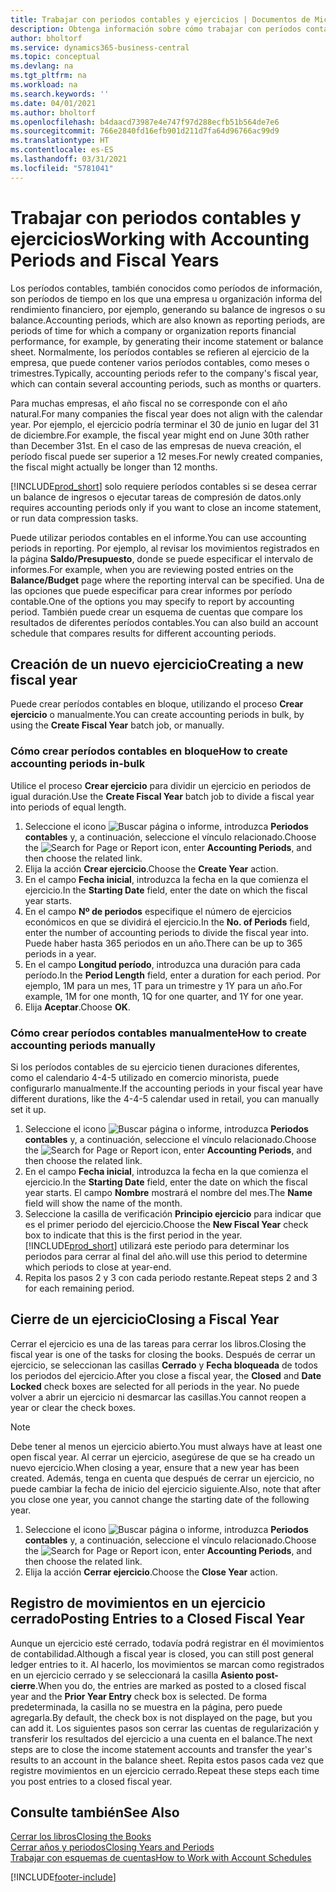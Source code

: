 ```yaml
---
title: Trabajar con periodos contables y ejercicios | Documentos de Microsoft
description: Obtenga información sobre cómo trabajar con períodos contables para definir cuándo empresa elabora los informes de rendimiento financiero.
author: bholtorf
ms.service: dynamics365-business-central
ms.topic: conceptual
ms.devlang: na
ms.tgt_pltfrm: na
ms.workload: na
ms.search.keywords: ''
ms.date: 04/01/2021
ms.author: bholtorf
ms.openlocfilehash: b4daacd73987e4e747f97d288ecfb51b564de7e6
ms.sourcegitcommit: 766e2840fd16efb901d211d7fa64d96766ac99d9
ms.translationtype: HT
ms.contentlocale: es-ES
ms.lasthandoff: 03/31/2021
ms.locfileid: "5781041"
---
```

# <a name="working-with-accounting-periods-and-fiscal-years"></a><span data-ttu-id="23c6f-103">Trabajar con periodos contables y ejercicios</span><span class="sxs-lookup"><span data-stu-id="23c6f-103">Working with Accounting Periods and Fiscal Years</span></span>

<span data-ttu-id="23c6f-104">Los períodos contables, también conocidos como períodos de información, son períodos de tiempo en los que una empresa u organización informa del rendimiento financiero, por ejemplo, generando su balance de ingresos o su balance.</span><span class="sxs-lookup"><span data-stu-id="23c6f-104">Accounting periods, which are also known as reporting periods, are periods of time for which a company or organization reports financial performance, for example, by generating their income statement or balance sheet.</span></span> <span data-ttu-id="23c6f-105">Normalmente, los períodos contables se refieren al ejercicio de la empresa, que puede contener varios períodos contables, como meses o trimestres.</span><span class="sxs-lookup"><span data-stu-id="23c6f-105">Typically, accounting periods refer to the company's fiscal year, which can contain several accounting periods, such as months or quarters.</span></span>

<span data-ttu-id="23c6f-106">Para muchas empresas, el año fiscal no se corresponde con el año natural.</span><span class="sxs-lookup"><span data-stu-id="23c6f-106">For many companies the fiscal year does not align with the calendar year.</span></span> <span data-ttu-id="23c6f-107">Por ejemplo, el ejercicio podría terminar el 30 de junio en lugar del 31 de diciembre.</span><span class="sxs-lookup"><span data-stu-id="23c6f-107">For example, the fiscal year might end on June 30th rather than December 31st.</span></span> <span data-ttu-id="23c6f-108">En el caso de las empresas de nueva creación, el período fiscal puede ser superior a 12 meses.</span><span class="sxs-lookup"><span data-stu-id="23c6f-108">For newly created companies, the fiscal might actually be longer than 12 months.</span></span>  

[!INCLUDE[prod_short](includes/prod_short.md)] <span data-ttu-id="23c6f-109">solo requiere períodos contables si se desea cerrar un balance de ingresos o ejecutar tareas de compresión de datos.</span><span class="sxs-lookup"><span data-stu-id="23c6f-109">only requires accounting periods only if you want to close an income statement, or run data compression tasks.</span></span> 

<span data-ttu-id="23c6f-110">Puede utilizar periodos contables en el informe.</span><span class="sxs-lookup"><span data-stu-id="23c6f-110">You can use accounting periods in reporting.</span></span> <span data-ttu-id="23c6f-111">Por ejemplo, al revisar los movimientos registrados en la página **Saldo/Presupuesto**, donde se puede especificar el intervalo de informes.</span><span class="sxs-lookup"><span data-stu-id="23c6f-111">For example, when you are reviewing posted entries on the **Balance/Budget** page where the reporting interval can be specified.</span></span> <span data-ttu-id="23c6f-112">Una de las opciones que puede especificar para crear informes por período contable.</span><span class="sxs-lookup"><span data-stu-id="23c6f-112">One of the options you may specify to report by accounting period.</span></span> <span data-ttu-id="23c6f-113">También puede crear un esquema de cuentas que compare los resultados de diferentes períodos contables.</span><span class="sxs-lookup"><span data-stu-id="23c6f-113">You can also build an account schedule that compares results for different accounting periods.</span></span>

## <a name="creating-a-new-fiscal-year"></a><span data-ttu-id="23c6f-114">Creación de un nuevo ejercicio</span><span class="sxs-lookup"><span data-stu-id="23c6f-114">Creating a new fiscal year</span></span>

<span data-ttu-id="23c6f-115">Puede crear períodos contables en bloque, utilizando el proceso **Crear ejercicio** o manualmente.</span><span class="sxs-lookup"><span data-stu-id="23c6f-115">You can create accounting periods in bulk, by using the **Create Fiscal Year** batch job, or manually.</span></span>

### <a name="how-to-create-accounting-periods-in-bulk"></a><span data-ttu-id="23c6f-116">Cómo crear períodos contables en bloque</span><span class="sxs-lookup"><span data-stu-id="23c6f-116">How to create accounting periods in-bulk</span></span>

<span data-ttu-id="23c6f-117">Utilice el proceso **Crear ejercicio** para dividir un ejercicio en periodos de igual duración.</span><span class="sxs-lookup"><span data-stu-id="23c6f-117">Use the **Create Fiscal Year** batch job to divide a fiscal year into periods of equal length.</span></span>  

1. <span data-ttu-id="23c6f-118">Seleccione el icono ![Buscar página o informe](media/ui-search/search_small.png "Icono Buscar página o informe"), introduzca **Periodos contables** y, a continuación, seleccione el vínculo relacionado.</span><span class="sxs-lookup"><span data-stu-id="23c6f-118">Choose the ![Search for Page or Report](media/ui-search/search_small.png "Search for Page or Report icon") icon, enter **Accounting Periods**, and then choose the related link.</span></span>  
2. <span data-ttu-id="23c6f-119">Elija la acción **Crear ejercicio**.</span><span class="sxs-lookup"><span data-stu-id="23c6f-119">Choose the **Create Year** action.</span></span>  <!--What about the Scheduling option? Should we mention that? There's also the Report Output Type field...-->
3. <span data-ttu-id="23c6f-120">En el campo **Fecha inicial**, introduzca la fecha en la que comienza el ejercicio.</span><span class="sxs-lookup"><span data-stu-id="23c6f-120">In the **Starting Date** field, enter the date on which the fiscal year starts.</span></span>  
4. <span data-ttu-id="23c6f-121">En el campo **Nº de periodos** especifique el número de ejercicios económicos en que se dividirá el ejercicio.</span><span class="sxs-lookup"><span data-stu-id="23c6f-121">In the **No. of Periods** field, enter the number of accounting periods to divide the fiscal year into.</span></span> <span data-ttu-id="23c6f-122">Puede haber hasta 365 periodos en un año.</span><span class="sxs-lookup"><span data-stu-id="23c6f-122">There can be up to 365 periods in a year.</span></span>  
5. <span data-ttu-id="23c6f-123">En el campo **Longitud período**, introduzca una duración para cada período.</span><span class="sxs-lookup"><span data-stu-id="23c6f-123">In the **Period Length** field, enter a duration for each period.</span></span> <span data-ttu-id="23c6f-124">Por ejemplo, 1M para un mes, 1T para un trimestre y 1Y para un año.</span><span class="sxs-lookup"><span data-stu-id="23c6f-124">For example, 1M for one month, 1Q for one quarter, and 1Y for one year.</span></span>  
6. <span data-ttu-id="23c6f-125">Elija **Aceptar**.</span><span class="sxs-lookup"><span data-stu-id="23c6f-125">Choose **OK**.</span></span>  

### <a name="how-to-create-accounting-periods-manually"></a><span data-ttu-id="23c6f-126">Cómo crear períodos contables manualmente</span><span class="sxs-lookup"><span data-stu-id="23c6f-126">How to create accounting periods manually</span></span>

<span data-ttu-id="23c6f-127">Si los períodos contables de su ejercicio tienen duraciones diferentes, como el calendario 4-4-5 utilizado en comercio minorista, puede configurarlo manualmente.</span><span class="sxs-lookup"><span data-stu-id="23c6f-127">If the accounting periods in your fiscal year have different durations, like the 4-4-5 calendar used in retail, you can manually set it up.</span></span>  
  
1. <span data-ttu-id="23c6f-128">Seleccione el icono ![Buscar página o informe](media/ui-search/search_small.png "Icono Buscar página o informe"), introduzca **Periodos contables** y, a continuación, seleccione el vínculo relacionado.</span><span class="sxs-lookup"><span data-stu-id="23c6f-128">Choose the ![Search for Page or Report](media/ui-search/search_small.png "Search for Page or Report icon") icon, enter **Accounting Periods**, and then choose the related link.</span></span>  
2. <span data-ttu-id="23c6f-129">En el campo **Fecha inicial**, introduzca la fecha en la que comienza el ejercicio.</span><span class="sxs-lookup"><span data-stu-id="23c6f-129">In the **Starting Date** field, enter the date on which the fiscal year starts.</span></span> <span data-ttu-id="23c6f-130">El campo **Nombre** mostrará el nombre del mes.</span><span class="sxs-lookup"><span data-stu-id="23c6f-130">The **Name** field will show the name of the month.</span></span>  
3. <span data-ttu-id="23c6f-131">Seleccione la casilla de verificación **Principio ejercicio** para indicar que es el primer periodo del ejercicio.</span><span class="sxs-lookup"><span data-stu-id="23c6f-131">Choose the **New Fiscal Year** check box to indicate that this is the first period in the year.</span></span> [!INCLUDE[prod_short](includes/prod_short.md)] <span data-ttu-id="23c6f-132">utilizará este periodo para determinar los periodos para cerrar al final del año.</span><span class="sxs-lookup"><span data-stu-id="23c6f-132">will use this period to determine which periods to close at year-end.</span></span>
4. <span data-ttu-id="23c6f-133">Repita los pasos 2 y 3 con cada periodo restante.</span><span class="sxs-lookup"><span data-stu-id="23c6f-133">Repeat steps 2 and 3 for each remaining period.</span></span>  

## <a name="closing-a-fiscal-year"></a><span data-ttu-id="23c6f-134">Cierre de un ejercicio</span><span class="sxs-lookup"><span data-stu-id="23c6f-134">Closing a Fiscal Year</span></span>

<span data-ttu-id="23c6f-135">Cerrar el ejercicio es una de las tareas para cerrar los libros.</span><span class="sxs-lookup"><span data-stu-id="23c6f-135">Closing the fiscal year is one of the tasks for closing the books.</span></span> <span data-ttu-id="23c6f-136">Después de cerrar un ejercicio, se seleccionan las casillas **Cerrado** y **Fecha bloqueada** de todos los periodos del ejercicio.</span><span class="sxs-lookup"><span data-stu-id="23c6f-136">After you close a fiscal year, the **Closed** and **Date Locked** check boxes are selected for all periods in the year.</span></span> <span data-ttu-id="23c6f-137">No puede volver a abrir un ejercicio ni desmarcar las casillas.</span><span class="sxs-lookup"><span data-stu-id="23c6f-137">You cannot reopen a year or clear the check boxes.</span></span>

> [!NOTE]  
> <span data-ttu-id="23c6f-138">Debe tener al menos un ejercicio abierto.</span><span class="sxs-lookup"><span data-stu-id="23c6f-138">You must always have at least one open fiscal year.</span></span> <span data-ttu-id="23c6f-139">Al cerrar un ejercicio, asegúrese de que se ha creado un nuevo ejercicio.</span><span class="sxs-lookup"><span data-stu-id="23c6f-139">When closing a year, ensure that a new year has been created.</span></span> <span data-ttu-id="23c6f-140">Además, tenga en cuenta que después de cerrar un ejercicio, no puede cambiar la fecha de inicio del ejercicio siguiente.</span><span class="sxs-lookup"><span data-stu-id="23c6f-140">Also, note that after you close one year, you cannot change the starting date of the following year.</span></span>

1. <span data-ttu-id="23c6f-141">Seleccione el icono ![Buscar página o informe](media/ui-search/search_small.png "Icono Buscar página o informe"), introduzca **Periodos contables** y, a continuación, seleccione el vínculo relacionado.</span><span class="sxs-lookup"><span data-stu-id="23c6f-141">Choose the ![Search for Page or Report](media/ui-search/search_small.png "Search for Page or Report icon") icon, enter **Accounting Periods**, and then choose the related link.</span></span>  
2. <span data-ttu-id="23c6f-142">Elija la acción **Cerrar ejercicio**.</span><span class="sxs-lookup"><span data-stu-id="23c6f-142">Choose the **Close Year** action.</span></span>  

## <a name="posting-entries-to-a-closed-fiscal-year"></a><span data-ttu-id="23c6f-143">Registro de movimientos en un ejercicio cerrado</span><span class="sxs-lookup"><span data-stu-id="23c6f-143">Posting Entries to a Closed Fiscal Year</span></span>

<span data-ttu-id="23c6f-144">Aunque un ejercicio esté cerrado, todavía podrá registrar en él movimientos de contabilidad.</span><span class="sxs-lookup"><span data-stu-id="23c6f-144">Although a fiscal year is closed, you can still post general ledger entries to it.</span></span> <span data-ttu-id="23c6f-145">Al hacerlo, los movimientos se marcan como registrados en un ejercicio cerrado y se seleccionará la casilla **Asiento post-cierre**.</span><span class="sxs-lookup"><span data-stu-id="23c6f-145">When you do, the entries are marked as posted to a closed fiscal year and the **Prior Year Entry** check box is selected.</span></span> <span data-ttu-id="23c6f-146">De forma predeterminada, la casilla no se muestra en la página, pero puede agregarla.</span><span class="sxs-lookup"><span data-stu-id="23c6f-146">By default, the check box is not displayed on the page, but you can add it.</span></span> <span data-ttu-id="23c6f-147">Los siguientes pasos son cerrar las cuentas de regularización y transferir los resultados del ejercicio a una cuenta en el balance.</span><span class="sxs-lookup"><span data-stu-id="23c6f-147">The next steps are to close the income statement accounts and transfer the year's results to an account in the balance sheet.</span></span> <span data-ttu-id="23c6f-148">Repita estos pasos cada vez que registre movimientos en un ejercicio cerrado.</span><span class="sxs-lookup"><span data-stu-id="23c6f-148">Repeat these steps each time you post entries to a closed fiscal year.</span></span>

## <a name="see-also"></a><span data-ttu-id="23c6f-149">Consulte también</span><span class="sxs-lookup"><span data-stu-id="23c6f-149">See Also</span></span>

[<span data-ttu-id="23c6f-150">Cerrar los libros</span><span class="sxs-lookup"><span data-stu-id="23c6f-150">Closing the Books</span></span>](year-close-books.md)  
[<span data-ttu-id="23c6f-151">Cerrar años y periodos</span><span class="sxs-lookup"><span data-stu-id="23c6f-151">Closing Years and Periods</span></span>](year-close-years-periods.md)  
[<span data-ttu-id="23c6f-152">Trabajar con esquemas de cuentas</span><span class="sxs-lookup"><span data-stu-id="23c6f-152">How to Work with Account Schedules</span></span>](bi-how-work-account-schedule.md)  


[!INCLUDE[footer-include](includes/footer-banner.md)]
